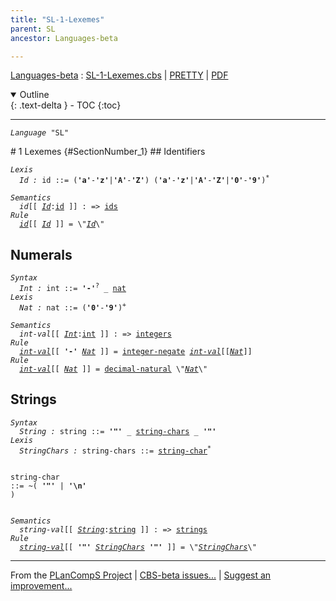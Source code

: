 ```yaml
---
title: "SL-1-Lexemes"
parent: SL
ancestor: Languages-beta

---
```


[Languages-beta] : [SL-1-Lexemes.cbs] \| [PRETTY] \| [PDF]

<details open markdown="block">
  <summary>
    Outline
  </summary>
  {: .text-delta }
- TOC
{:toc}
</details>

----
<div class="highlighter-rouge"><pre class="highlight"><code><i class="keyword">Language</i> <span id="Language_SL">"SL"</span></code></pre></div>
# 1 Lexemes {#SectionNumber_1}
## Identifiers

<div class="highlighter-rouge"><pre class="highlight"><code><i class="keyword">Lexis</i>
  <i class="keyword"></i><i class="var"><i class="var"><span id="VariableStem_Id">Id</span></i> :</i> <span class="syn-name"><span id="SyntaxName_id">id</span></span> ::= (<b class="atom">'a'</b>-<b class="atom">'z'</b>|<b class="atom">'A'</b>-<b class="atom">'Z'</b>) (<b class="atom">'a'</b>-<b class="atom">'z'</b>|<b class="atom">'A'</b>-<b class="atom">'Z'</b>|<b class="atom">'0'</b>-<b class="atom">'9'</b>)<sup class="sup">*</sup></code></pre></div>

<div class="highlighter-rouge"><pre class="highlight"><code><i class="keyword">Semantics</i>
  <i class="sem-name"><span id="SemanticsName_id">id</span></i>[[ <span id="Variable57_Id"><i class="var"><a href="#VariableStem_Id">Id</a></i></span>:<span class="syn-name"><a href="#SyntaxName_id">id</a></span> ]] : => <span class="name"><a href="../../../../../Funcons-beta/Computations/Normal/Binding/index.html#Name_ids">ids</a></span>
<i class="keyword">Rule</i>
  <i class="sem-name"><a href="#SemanticsName_id">id</a></i>[[ <span id="Variable71_Id"><i class="var"><a href="#VariableStem_Id">Id</a></i></span> ]] = \"<a href="#Variable71_Id"><i class="var">Id</i></a>\"</code></pre></div>


## Numerals


<div class="highlighter-rouge"><pre class="highlight"><code><i class="keyword">Syntax</i>
  <i class="keyword"></i><i class="var"><i class="var"><span id="VariableStem_Int">Int</span></i> :</i> <span class="syn-name"><span id="SyntaxName_int">int</span></span> ::= <b class="atom">'-'</b><sup class="sup">?</sup> _ <span class="syn-name"><a href="#SyntaxName_nat">nat</a></span>
<i class="keyword">Lexis</i>
  <i class="keyword"></i><i class="var"><i class="var"><span id="VariableStem_Nat">Nat</span></i> :</i> <span class="syn-name"><span id="SyntaxName_nat">nat</span></span> ::= (<b class="atom">'0'</b>-<b class="atom">'9'</b>)<sup class="sup">+</sup></code></pre></div>

<div class="highlighter-rouge"><pre class="highlight"><code><i class="keyword">Semantics</i>
  <i class="sem-name"><span id="SemanticsName_int-val">int-val</span></i>[[ <span id="Variable152_Int"><i class="var"><a href="#VariableStem_Int">Int</a></i></span>:<span class="syn-name"><a href="#SyntaxName_int">int</a></span> ]] : => <span class="name"><a href="../../../../../Funcons-beta/Values/Primitive/Integers/index.html#Name_integers">integers</a></span>
<i class="keyword">Rule</i>
  <i class="sem-name"><a href="#SemanticsName_int-val">int-val</a></i>[[ <b class="atom">'-'</b> <span id="Variable168_Nat"><i class="var"><a href="#VariableStem_Nat">Nat</a></i></span> ]] = <span class="name"><a href="../../../../../Funcons-beta/Values/Primitive/Integers/index.html#Name_integer-negate">integer-negate</a></span> <i class="sem-name"><a href="#SemanticsName_int-val">int-val</a></i>[[<a href="#Variable168_Nat"><i class="var">Nat</i></a>]]
<i class="keyword">Rule</i>
  <i class="sem-name"><a href="#SemanticsName_int-val">int-val</a></i>[[ <span id="Variable200_Nat"><i class="var"><a href="#VariableStem_Nat">Nat</a></i></span> ]] = <span class="name"><a href="../../../../../Funcons-beta/Values/Primitive/Integers/index.html#Name_decimal-natural">decimal-natural</a></span> \"<a href="#Variable200_Nat"><i class="var">Nat</i></a>\"</code></pre></div>


## Strings


<div class="highlighter-rouge"><pre class="highlight"><code><i class="keyword">Syntax</i>
  <i class="keyword"></i><i class="var"><i class="var"><span id="VariableStem_String">String</span></i> :</i> <span class="syn-name"><span id="SyntaxName_string">string</span></span> ::= <b class="atom">'"'</b> _ <span class="syn-name"><a href="#SyntaxName_string-chars">string-chars</a></span> _ <b class="atom">'"'</b>
<i class="keyword">Lexis</i>
  <i class="keyword"></i><i class="var"><i class="var"><span id="VariableStem_StringChars">StringChars</span></i> :</i> <span class="syn-name"><span id="SyntaxName_string-chars">string-chars</span></span> ::= <span class="syn-name"><a href="#SyntaxName_string-char">string-char</a></span><sup class="sup">*</sup>
  
  <i class="keyword"></i><i class="var"></i><span class="syn-name"><span id="SyntaxName_string-char">string-char</span></span> ::= ~( <b class="atom">'"'</b> | <b class="atom">'\n'</b> )</code></pre></div>

<div class="highlighter-rouge"><pre class="highlight"><code><i class="keyword">Semantics</i>
  <i class="sem-name"><span id="SemanticsName_string-val">string-val</span></i>[[ <span id="Variable298_String"><i class="var"><a href="#VariableStem_String">String</a></i></span>:<span class="syn-name"><a href="#SyntaxName_string">string</a></span> ]] : => <span class="name"><a href="../../../../../Funcons-beta/Values/Composite/Strings/index.html#Name_strings">strings</a></span>
<i class="keyword">Rule</i>
  <i class="sem-name"><a href="#SemanticsName_string-val">string-val</a></i>[[ <b class="atom">'"'</b> <span id="Variable314_StringChars"><i class="var"><a href="#VariableStem_StringChars">StringChars</a></i></span> <b class="atom">'"'</b> ]] = \"<a href="#Variable314_StringChars"><i class="var">StringChars</i></a>\"</code></pre></div>



[Funcons-beta]: /CBS-beta/docs/Funcons-beta
  "FUNCONS-BETA"
[Unstable-Funcons-beta]: /CBS-beta/docs/Unstable-Funcons-beta
  "UNSTABLE-FUNCONS-BETA"
[Languages-beta]: /CBS-beta/docs/Languages-beta
  "LANGUAGES-BETA"
[Unstable-Languages-beta]: /CBS-beta/docs/Unstable-Languages-beta
  "UNSTABLE-LANGUAGES-BETA"
[CBS-beta]: /CBS-beta
  "CBS-BETA"
[SL-1-Lexemes.cbs]: https://github.com/plancomps/CBS-beta/blob/math/Languages-beta/SL/SL-cbs/SL/SL-1-Lexemes/SL-1-Lexemes.cbs
  "CBS SOURCE FILE ON GITHUB"
[PLAIN]: /CBS-beta/docs/Languages-beta/SL/SL-cbs/SL/SL-1-Lexemes
  "CBS SOURCE WEB PAGE"
[PRETTY]: /CBS-beta/math/Languages-beta/SL/SL-cbs/SL/SL-1-Lexemes
  "CBS-KATEX WEB PAGE"
[PDF]: /CBS-beta/math/Languages-beta/SL/SL-cbs/SL/SL-1-Lexemes/SL-1-Lexemes.pdf
  "CBS-LATEX PDF FILE"
[PLanCompS Project]: https://plancomps.github.io
  "PROGRAMMING LANGUAGE COMPONENTS AND SPECIFICATIONS PROJECT HOME PAGE"

____

From the [PLanCompS Project] | [CBS-beta issues...] | [Suggest an improvement...]

[CBS-beta issues...]: https://github.com/plancomps/CBS-beta/issues
   "CBS-BETA ISSUE REPORTS ON GITHUB"
 [Suggest an improvement...]: mailto:plancomps@gmail.com?Subject=CBS-beta%20-%20comment&Body=Re%3A%20CBS-beta%20specification%20at%20SL/SL-1-Lexemes/SL-1-Lexemes.cbs%0A%0AComment/Query/Issue/Suggestion%3A%0A%0A%0ASignature%3A%0A
   "GENERATE AN EMAIL TEMPLATE"
